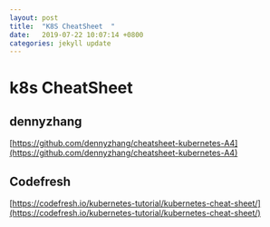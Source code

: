 ```yaml
---
layout: post
title:  "K8S CheatSheet  "
date:   2019-07-22 10:07:14 +0800
categories: jekyll update
---
```

#  k8s CheatSheet 

## dennyzhang
[https://github.com/dennyzhang/cheatsheet-kubernetes-A4](https://github.com/dennyzhang/cheatsheet-kubernetes-A4)



## Codefresh
[https://codefresh.io/kubernetes-tutorial/kubernetes-cheat-sheet/](https://codefresh.io/kubernetes-tutorial/kubernetes-cheat-sheet/)

